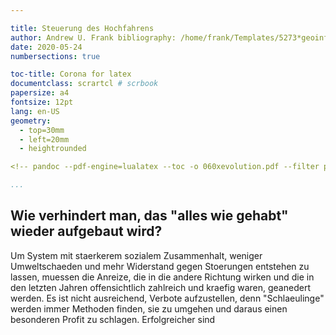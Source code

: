 ```yaml
---

title: Steuerung des Hochfahrens
author: Andrew U. Frank bibliography: /home/frank/Templates/5273*geoinfo*biblio/geoinfo\_bib/clean2018.bib
date: 2020-05-24
numbersections: true

toc-title: Corona for latex
documentclass: scrartcl # scrbook
papersize: a4
fontsize: 12pt
lang: en-US
geometry:
  - top=30mm
  - left=20mm
  - heightrounded

<!-- pandoc --pdf-engine=lualatex --toc -o 060xevolution.pdf --filter pandoc-crossref --filter pandoc-citeproc 060evolution.md -->

...
```


## Wie verhindert man, das "alles wie gehabt" wieder aufgebaut wird?

Um System mit staerkerem sozialem Zusammenhalt, weniger Umweltschaeden und mehr
Widerstand gegen Stoerungen entstehen zu lassen, muessen die Anreize, die
in die andere Richtung wirken und die in den letzten Jahren offensichtlich
zahlreich und kraefig waren, geanedert werden. Es ist nicht ausreichend,
Verbote aufzustellen, denn "Schlaeulinge" werden immer Methoden finden, sie
zu umgehen und daraus einen besonderen Profit zu schlagen. Erfolgreicher sind
